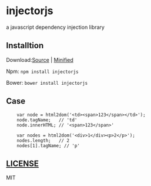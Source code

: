 injectorjs
===========

a javascript dependency injection library

## Installtion
Download:[Source](https://raw.githubusercontent.com/zjuwwq/injectorjs/master/injector.js) | [Minified](https://raw.githubusercontent.com/zjuwwq/injectorjs/master/injector.min.js)

Npm: `npm install injectorjs`

Bower: `bower install injectorjs`

## Case
```
	var node = html2dom('<td><span>123</span></td>');
	node.tagName; 	// 'td'
	node.innerHTML; // '<span>123</span>'

	var nodes = html2dom('<div>1</div><p>2</p>');
	nodes.length; 	// 2
	nodes[1].tagName; // 'p'
```
## [LICENSE](https://github.com/zjuwwq/injectorjs/blob/master/LICENSE)
MIT